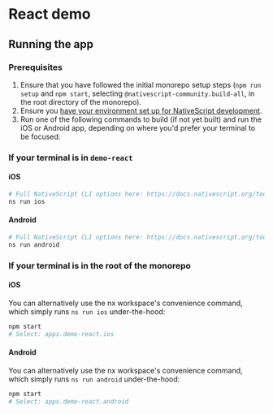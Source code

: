 # React demo

## Running the app

### Prerequisites

1. Ensure that you have followed the initial monorepo setup steps (`npm run setup` and `npm start`, selecting `@nativescript-community.build-all`, in the root directory of the monorepo).
2. Ensure you [have your environment set up for NativeScript development](https://react-nativescript.netlify.app/docs/getting-started/installation).
3. Run one of the following commands to build (if not yet built) and run the iOS or Android app, depending on where you'd prefer your terminal to be focused:

### If your terminal is in `demo-react`

#### iOS

```sh
# Full NativeScript CLI options here: https://docs.nativescript.org/tooling/docs-cli/start
ns run ios
```

#### Android

```sh
# Full NativeScript CLI options here: https://docs.nativescript.org/tooling/docs-cli/start
ns run android
```

### If your terminal is in the root of the monorepo

#### iOS

You can alternatively use the nx workspace's convenience command, which simply runs `ns run ios` under-the-hood:

```sh
npm start
# Select: apps.demo-react.ios
```

#### Android

You can alternatively use the nx workspace's convenience command, which simply runs `ns run android` under-the-hood:

```sh
npm start
# Select: apps.demo-react.android
```